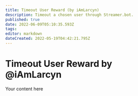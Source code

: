 ```yaml
---
title: Timeout User Reward (by iAmLarcyn)
description: Timeout a chosen user through Streamer.bot.
published: true
date: 2022-06-09T05:10:35.593Z
tags: 
editor: markdown
dateCreated: 2022-05-19T04:42:21.795Z
---
```


# Timeout User Reward by @iAmLarcyn
Your content here